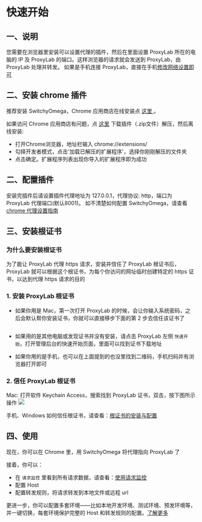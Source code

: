 # 快速开始

## 一、说明

您需要在浏览器里安装可以设置代理的插件，然后在里面设置 ProxyLab 所在的电脑的 IP 及 ProxyLab
的端口。这样浏览器的请求就会发送到 ProxyLab，由 ProxyLab 处理并转发。
如果是手机连接 ProxyLab，直接在手机[修改网络设置即可](setting/chrome.md)

## 二、安装 chrome 插件


推荐安装 SwitchyOmega，Chrome 应用商店在线安装点
<a
href="https://chrome.google.com/webstore/detail/proxy-switchyomega/padekgcemlokbadohgkifijomclgjgif"
target="_blank">这里 </a>。


如果访问 Chrome 应用商店有问题，点
<a href="https://i.miaolu.com/proxylab/SwitchyOmega_2_5_21_0.zip">这里</a> 下载插件（.zip文件）解压，然后离线安装:


* 打开Chrome浏览器，地址栏输入 chrome://extensions/
* 勾择开发者模式，点击'加载已解压的扩展程序'，选择你刚刚解压的文件夹
* 点击确定。扩展程序列表出现你导入的扩展程序即为成功


## 二、配置插件

安装完插件后请设置插件代理地址为 127.0.0.1，代理协议: http，端口为 ProxyLab 代理端口(默认8001)。 如不清楚如何配置
SwitchyOmega，请查看 [chrome 代理设置指南](setting/chrome.md)


## 三、安装根证书
### 为什么要安装根证书
为了能让 ProxyLab 代理 https 请求，安装并信任了 ProxyLab 根证书后，ProxyLab
就可以根据这个根证书，为每个你访问的网址临时创建特定的 https 证书，以达到代理 https 请求的目的

### 1. 安装 ProxyLab 根证书

* 如果你用是 Mac，第一次打开 ProxyLab 的时候，会让你输入系统密码，之后会默认帮你安装证书，你就可以直接移步下面的第 2 步去信任该证书了

<img src="https://i.miaolu.com/proxylab/auto%20install%20cert.jpg" alt="" />

* 如果用的是其他电脑或发现证书并没有安装，请点击 ProxyLab 左侧 `快速开始`，打开管理后台的快速开始页面，里面可以找到证书下载地址

* 如果你用的是手机，也可以在上面提到的也没里找到二维码，手机扫码并有浏览器打开即可

### 2. 信任 ProxyLab 根证书
Mac: 打开软件 <span>Keychain Access</span>，搜索找到 ProxyLab 证书，双击，按下图所示操作
<img src="https://i.miaolu.com/proxylab/trust%20cert.jpg" />


手机、Windows 如何信任根证书，请查看：[根证书的安装与配置](install/root-ca.md)

<!-- ProxyLab 依赖 openssl 生成证书，使用前请确认已安装 openssl (版本建议在 0.9.8 以上，可通过：openssl version 命令查看)。 -->
## 四、使用

现在，你可以在 Chrome 里，用 SwitchyOmega 将代理指向 ProxyLab 了

接着，你可以：

* 在 `请求监控` 里看到所有请求数据，请查看：[使用请求监控](usage/monitor.md)
* 配置 Host
* 配置转发规则，将请求转发到本地文件或远程 url

更进一步，你可以配置多套环境——比如本地开发环境、测试环境、预发环境等，并一键切换，每套环境保护完整的 Host 和转发规则的配置。[了解更多](usage/environment.md)
